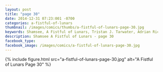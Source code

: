 ```yaml
---
layout: post
title: "page 30"
date: 2014-12-31 07:23:001 -0700
categories: a-fistful-of-lunars
thumbnail: /images/comics/thumbs/a-fistful-of-lunars-page-30.jpg
keywords: Shamsee, A Fistful of Lunars, Tristan J. Tarwater, Adrian Ricker
description: Shamsee A Fistful of Lunars - page 30
facebook_type: 
facebook_image: /images/comics/a-fistful-of-lunars-page-30.jpg
---
```

{% include figure.html src="a-fistful-of-lunars-page-30.jpg" alt="A Fistful of Lunars Page 30" %}